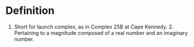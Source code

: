 # Definition

1.  Short for launch complex, as in Complex 25B at Cape Kennedy. 2.
    Pertaining to a magnitude composed of a real number and an imaginary
    number.

